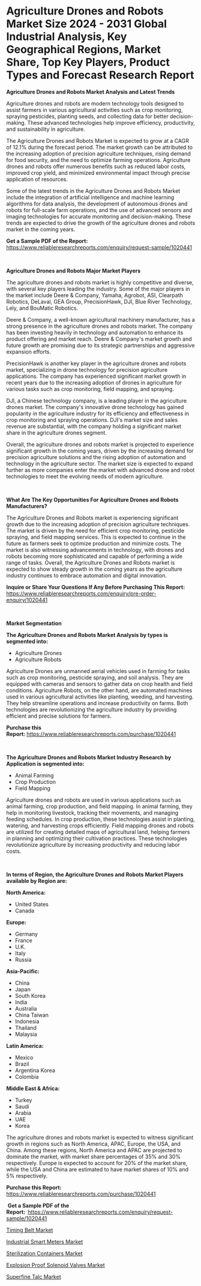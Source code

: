 <p><h1>Agriculture Drones and Robots Market Size 2024 - 2031 Global Industrial Analysis, Key Geographical Regions, Market Share, Top Key Players, Product Types and Forecast Research Report</h1></p><p><strong>Agriculture Drones and Robots Market Analysis and Latest Trends</strong></p>
<p><p>Agriculture drones and robots are modern technology tools designed to assist farmers in various agricultural activities such as crop monitoring, spraying pesticides, planting seeds, and collecting data for better decision-making. These advanced technologies help improve efficiency, productivity, and sustainability in agriculture.</p><p>The Agriculture Drones and Robots Market is expected to grow at a CAGR of 12.1% during the forecast period. The market growth can be attributed to the increasing adoption of precision agriculture techniques, rising demand for food security, and the need to optimize farming operations. Agriculture drones and robots offer numerous benefits such as reduced labor costs, improved crop yield, and minimized environmental impact through precise application of resources.</p><p>Some of the latest trends in the Agriculture Drones and Robots Market include the integration of artificial intelligence and machine learning algorithms for data analysis, the development of autonomous drones and robots for full-scale farm operations, and the use of advanced sensors and imaging technologies for accurate monitoring and decision-making. These trends are expected to drive the growth of the agriculture drones and robots market in the coming years.</p></p>
<p><strong>Get a Sample PDF of the Report:&nbsp;</strong> <a href="https://www.reliableresearchreports.com/enquiry/request-sample/1020441">https://www.reliableresearchreports.com/enquiry/request-sample/1020441</a></p>
<p>&nbsp;</p>
<p><strong>Agriculture Drones and Robots Major Market Players</strong></p>
<p><p>The agriculture drones and robots market is highly competitive and diverse, with several key players leading the industry. Some of the major players in the market include Deere & Company, Yamaha, Agrobot, ASI, Clearpath Robotics, DeLaval, GEA Group, PrecisionHawk, DJI, Blue River Technology, Lely, and BouMatic Robotics.</p><p>Deere & Company, a well-known agricultural machinery manufacturer, has a strong presence in the agriculture drones and robots market. The company has been investing heavily in technology and automation to enhance its product offering and market reach. Deere & Company's market growth and future growth are promising due to its strategic partnerships and aggressive expansion efforts.</p><p>PrecisionHawk is another key player in the agriculture drones and robots market, specializing in drone technology for precision agriculture applications. The company has experienced significant market growth in recent years due to the increasing adoption of drones in agriculture for various tasks such as crop monitoring, field mapping, and spraying.</p><p>DJI, a Chinese technology company, is a leading player in the agriculture drones market. The company's innovative drone technology has gained popularity in the agriculture industry for its efficiency and effectiveness in crop monitoring and spraying operations. DJI's market size and sales revenue are substantial, with the company holding a significant market share in the agriculture drones segment.</p><p>Overall, the agriculture drones and robots market is projected to experience significant growth in the coming years, driven by the increasing demand for precision agriculture solutions and the rising adoption of automation and technology in the agriculture sector. The market size is expected to expand further as more companies enter the market with advanced drone and robot technologies to meet the evolving needs of modern agriculture.</p></p>
<p>&nbsp;</p>
<p><strong>What Are The Key Opportunities For Agriculture Drones and Robots Manufacturers?</strong></p>
<p><p>The Agriculture Drones and Robots market is experiencing significant growth due to the increasing adoption of precision agriculture techniques. The market is driven by the need for efficient crop monitoring, pesticide spraying, and field mapping services. This is expected to continue in the future as farmers seek to optimize production and minimize costs. The market is also witnessing advancements in technology, with drones and robots becoming more sophisticated and capable of performing a wide range of tasks. Overall, the Agriculture Drones and Robots market is expected to show steady growth in the coming years as the agriculture industry continues to embrace automation and digital innovation.</p></p>
<p><strong>Inquire or Share Your Questions If Any Before Purchasing This Report:</strong> <a href="https://www.reliableresearchreports.com/enquiry/pre-order-enquiry/1020441">https://www.reliableresearchreports.com/enquiry/pre-order-enquiry/1020441</a></p>
<p>&nbsp;</p>
<p><strong>Market Segmentation</strong></p>
<p><strong>The Agriculture Drones and Robots Market Analysis by types is segmented into:</strong></p>
<p><ul><li>Agriculture Drones</li><li>Agriculture Robots</li></ul></p>
<p><p>Agriculture Drones are unmanned aerial vehicles used in farming for tasks such as crop monitoring, pesticide spraying, and soil analysis. They are equipped with cameras and sensors to gather data on crop health and field conditions. Agriculture Robots, on the other hand, are automated machines used in various agricultural activities like planting, weeding, and harvesting. They help streamline operations and increase productivity on farms. Both technologies are revolutionizing the agriculture industry by providing efficient and precise solutions for farmers.</p></p>
<p><strong>Purchase this Report:&nbsp;</strong><a href="https://www.reliableresearchreports.com/purchase/1020441">https://www.reliableresearchreports.com/purchase/1020441</a></p>
<p>&nbsp;</p>
<p><strong>The Agriculture Drones and Robots Market Industry Research by Application is segmented into:</strong></p>
<p><ul><li>Animal Farming</li><li>Crop Production</li><li>Field Mapping</li></ul></p>
<p><p>Agriculture drones and robots are used in various applications such as animal farming, crop production, and field mapping. In animal farming, they help in monitoring livestock, tracking their movements, and managing feeding schedules. In crop production, these technologies assist in planting, watering, and harvesting crops efficiently. Field mapping drones and robots are utilized for creating detailed maps of agricultural land, helping farmers in planning and optimizing their cultivation practices. These technologies revolutionize agriculture by increasing productivity and reducing labor costs.</p></p>
<p>&nbsp;</p>
<p><strong>In terms of Region, the Agriculture Drones and Robots Market Players available by Region are:</strong></p>
<p>
    <p> <strong> North America: </strong>
        <ul>
            <li>United States</li>
            <li>Canada</li>
        </ul>
        </p> 
    <p> <strong> Europe: </strong>
        <ul>
            <li>Germany</li>
            <li>France</li>
            <li>U.K.</li>
            <li>Italy</li>
            <li>Russia</li>
        </ul>
        </p> 
    <p> <strong> Asia-Pacific: </strong>
        <ul>
            <li>China</li>
            <li>Japan</li>
            <li>South Korea</li>
            <li>India</li>
            <li>Australia</li>
            <li>China Taiwan</li>
            <li>Indonesia</li>
            <li>Thailand</li>
            <li>Malaysia</li>
        </ul>
        </p> 
    <p> <strong> Latin America: </strong>
        <ul>
            <li>Mexico</li>
            <li>Brazil</li>
            <li>Argentina Korea</li>
            <li>Colombia</li>
        </ul>
        </p> 
    <p> <strong> Middle East & Africa: </strong>
        <ul>
            <li>Turkey</li>
            <li>Saudi</li>
            <li>Arabia</li>
            <li>UAE</li>
            <li>Korea</li>
        </ul>
    </p>
    </p>
<p><p>The agriculture drones and robots market is expected to witness significant growth in regions such as North America, APAC, Europe, the USA, and China. Among these regions, North America and APAC are projected to dominate the market, with market share percentages of 35% and 30% respectively. Europe is expected to account for 20% of the market share, while the USA and China are estimated to have market shares of 10% and 5% respectively.</p></p>
<p><strong>Purchase this Report: </strong><a href="https://www.reliableresearchreports.com/purchase/1020441">https://www.reliableresearchreports.com/purchase/1020441</a></p>
<p>&nbsp;<strong>Get a Sample PDF of the Report:&nbsp;&nbsp;</strong><a href="https://www.reliableresearchreports.com/enquiry/request-sample/1020441">https://www.reliableresearchreports.com/enquiry/request-sample/1020441</a></p>
<p><strong></strong></p>
<p><p><a href="https://medium.com/p/123f689398fd/edit">Timing Belt Market</a></p><p><a href="https://medium.com/p/fc2f6e584458/edit">Industrial Smart Meters Market</a></p><p><a href="https://medium.com/p/f5d726f04532/edit">Sterilization Containers Market</a></p><p><a href="https://medium.com/p/0ec13fb880eb/edit">Explosion Proof Solenoid Valves Market</a></p><p><a href="https://github.com/provorikovar/Market-Research-Report-List-3/blob/main/superfine-talc-market.md">Superfine Talc Market</a></p></p>